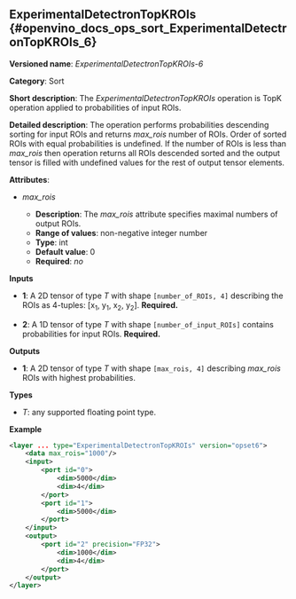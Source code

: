 ## ExperimentalDetectronTopKROIs <a name="ExperimentalDetectronTopKROIs"></a> {#openvino_docs_ops_sort_ExperimentalDetectronTopKROIs_6}

**Versioned name**: *ExperimentalDetectronTopKROIs-6*

**Category**: Sort

**Short description**: The *ExperimentalDetectronTopKROIs* operation is TopK operation applied to probabilities of input
ROIs.

**Detailed description**: The operation performs probabilities descending sorting for input ROIs and returns *max_rois*
number of ROIs. Order of sorted ROIs with equal probabilities is undefined. If the number of ROIs is less than *max_rois*
then operation returns all ROIs descended sorted and the output tensor is filled with undefined values for the rest of
output tensor elements.

**Attributes**:

* *max_rois*

    * **Description**: The *max_rois* attribute specifies maximal numbers of output ROIs.
    * **Range of values**: non-negative integer number
    * **Type**: int
    * **Default value**: 0
    * **Required**: *no*

**Inputs**

* **1**: A 2D tensor of type *T* with shape `[number_of_ROIs, 4]` describing the ROIs as 4-tuples:
[x<sub>1</sub>, y<sub>1</sub>, x<sub>2</sub>, y<sub>2</sub>]. **Required.**

* **2**: A 1D tensor of type *T* with shape `[number_of_input_ROIs]` contains probabilities for input ROIs. **Required.**

**Outputs**

* **1**: A 2D tensor of type *T* with shape `[max_rois, 4]` describing *max_rois* ROIs with highest probabilities.

**Types**

* *T*: any supported floating point type.

**Example**

```xml
<layer ... type="ExperimentalDetectronTopKROIs" version="opset6">
    <data max_rois="1000"/>
    <input>
        <port id="0">
            <dim>5000</dim>
            <dim>4</dim>
        </port>
        <port id="1">
            <dim>5000</dim>
        </port>
    </input>
    <output>
        <port id="2" precision="FP32">
            <dim>1000</dim>
            <dim>4</dim>
        </port>
    </output>
</layer>
```

